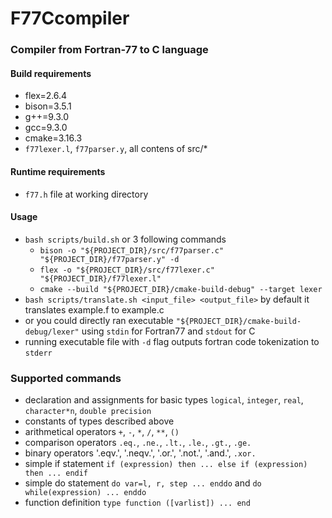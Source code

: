# F77Ccompiler
### Compiler from Fortran-77 to C language
#### Build requirements
- flex=2.6.4
- bison=3.5.1
- g++=9.3.0
- gcc=9.3.0
- cmake=3.16.3
- `f77lexer.l`, `f77parser.y`, all contens of src/*
#### Runtime requirements
- `f77.h` file at working directory
#### Usage
- `bash scripts/build.sh` or 3 following commands
  - `bison -o "${PROJECT_DIR}/src/f77parser.c" "${PROJECT_DIR}/f77parser.y" -d `
  - `flex -o "${PROJECT_DIR}/src/f77lexer.c" "${PROJECT_DIR}/f77lexer.l"`
  - `cmake --build "${PROJECT_DIR}/cmake-build-debug" --target lexer`
- `bash scripts/translate.sh <input_file> <output_file>` by default it translates example.f to example.c
- or you could directly ran executable `"${PROJECT_DIR}/cmake-build-debug/lexer"` using `stdin` for Fortran77 and `stdout` for C
- running executable file with `-d` flag outputs fortran code tokenization to `stderr`
### Supported commands
- declaration and assignments for basic types `logical`, `integer`, `real`, `character*n`, `double precision`
- constants of types described above
- arithmetical operators  `+`, `-`, `*`, `/`, `**`, `()`
- comparison operators `.eq.`, `.ne.`, `.lt.`, `.le.`, `.gt.`, `.ge.`
- binary operators '.eqv.', '.neqv.', '.or.', '.not.', '.and.', `.xor.`
- simple if statement `if (expression) then ... else if (expression) then ... endif`
- simple do statement `do var=l, r, step ... enddo` and `do while(expression) ... enddo`
- function definition `type function ([varlist]) ... end`